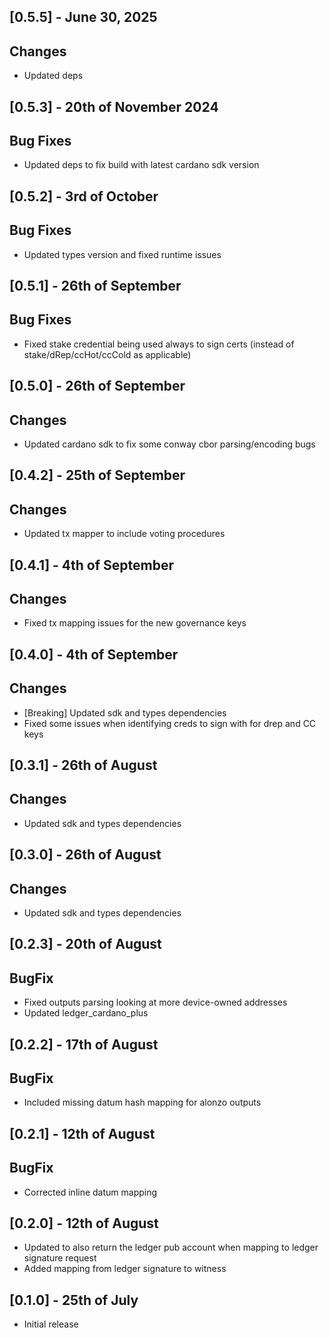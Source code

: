 ## [0.5.5] - June 30, 2025

## Changes

- Updated deps

## [0.5.3] - 20th of November 2024

## Bug Fixes

- Updated deps to fix build with latest cardano sdk version

## [0.5.2] - 3rd of October

## Bug Fixes

- Updated types version and fixed runtime issues

## [0.5.1] - 26th of September

## Bug Fixes

- Fixed stake credential being used always to sign certs (instead of stake/dRep/ccHot/ccCold as applicable)

## [0.5.0] - 26th of September

## Changes

- Updated cardano sdk to fix some conway cbor parsing/encoding bugs

## [0.4.2] - 25th of September

## Changes

- Updated tx mapper to include voting procedures

## [0.4.1] - 4th of September

## Changes

- Fixed tx mapping issues for the new governance keys

## [0.4.0] - 4th of September

## Changes

- [Breaking] Updated sdk and types dependencies
- Fixed some issues when identifying creds to sign with for drep and CC keys

## [0.3.1] - 26th of August

## Changes

- Updated sdk and types dependencies

## [0.3.0] - 26th of August

## Changes

- Updated sdk and types dependencies

## [0.2.3] - 20th of August

## BugFix

- Fixed outputs parsing looking at more device-owned addresses
- Updated ledger_cardano_plus

## [0.2.2] - 17th of August

## BugFix

- Included missing datum hash mapping for alonzo outputs

## [0.2.1] - 12th of August

## BugFix

- Corrected inline datum mapping

## [0.2.0] - 12th of August

- Updated to also return the ledger pub account when mapping to ledger signature request
- Added mapping from ledger signature to witness

## [0.1.0] - 25th of July

- Initial release
